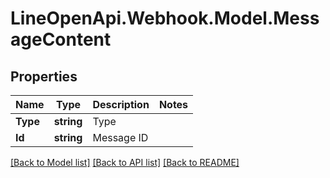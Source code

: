 # LineOpenApi.Webhook.Model.MessageContent

## Properties

Name | Type | Description | Notes
------------ | ------------- | ------------- | -------------
**Type** | **string** | Type | 
**Id** | **string** | Message ID | 

[[Back to Model list]](../README.md#documentation-for-models) [[Back to API list]](../README.md#documentation-for-api-endpoints) [[Back to README]](../README.md)

